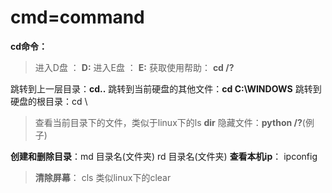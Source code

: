 
# **cmd=command**

**cd命令：**
> 进入D盘 ： **D:**
> 进入E盘 ： **E:**
获取使用帮助： **cd /?**

跳转到上一层目录：**cd..**
跳转到当前硬盘的其他文件：**cd C:\WINDOWS**
跳转到硬盘的根目录：cd \

> 查看当前目录下的文件，类似于linux下的ls
> **dir**
> 隐藏文件：**python /?**(例子)

**创建和删除目录**：md 目录名(文件夹)
rd 目录名(文件夹)
**查看本机ip**： ipconfig
> **清除屏幕**： cls
> 类似linux下的clear

